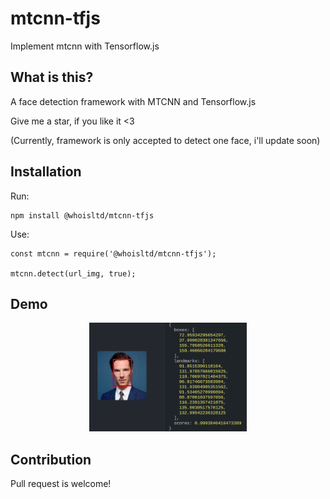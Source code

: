 # mtcnn-tfjs
Implement mtcnn with Tensorflow.js
## What is this?

A face detection framework with MTCNN and Tensorflow.js

Give me a star, if you like it <3

(Currently, framework is only accepted to detect one face, i'll update soon)

## Installation

Run:
```
npm install @whoisltd/mtcnn-tfjs
```

Use:
 ```
const mtcnn = require('@whoisltd/mtcnn-tfjs');

mtcnn.detect(url_img, true);
```

## Demo

<p align="center"><img src="https://raw.githubusercontent.com/whoisltd/mtcnn-tfjs/master/images/result.png" width="50%" height="50%"></p>

## Contribution
Pull request is welcome!
